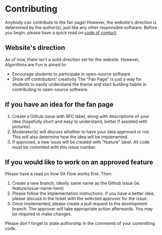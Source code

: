 # Contributing

Anybody can contribute to the fan page! However, the website's direction is determined by the author(s), just like any other responsible software. Before you begin, please have a quick read on [code of contuct](CODE_OF_CONDUCT.md).

## Website's direction
As of now, there isn't a solid direction set for the website. However, Algorithms are Fun is aimed to:
* Encourage students to participate in open-source software
* Show off contributors' creativity
The "Fan Page" is just a way for students to easily understand the theme and start building habits in contributing to open-source software.

## If you have an idea for the fan page
1. Create a Github issue with RFC label, along with descriptions of your idea (hopefully short and easy to understand, better if assisted with pictures).
2. Moderator(s) will discuss whether to have your  idea approved or not. This will also determine how the idea will be implemented.
3. If approved, a new issue will be created with "feature" label. All code must be commited with this issue number.

## If you would like to work on an approved feature
Please have a read on how Git Flow works first. Then:

1. Create a new branch, ideally same name as the Github issue (ie. feature/issue-name-here)
2. Please follow the implementation instructions. If you have a better idea, please discuss in the ticket with the selected approver for the issue.
3. Once implemented, please create a pull request to the development branch. The approver will take appropriate action afterwards. You may be required to make changes.

Please don't forget to state authorship in the comments of your committing code.
